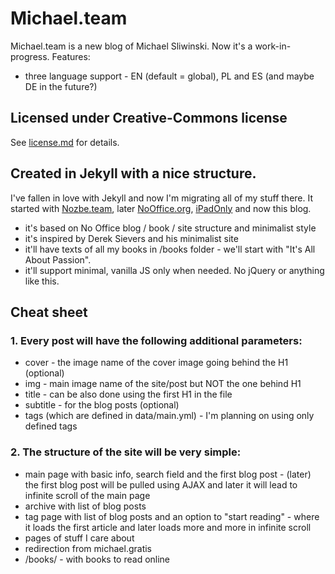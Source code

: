 # Michael.team

Michael.team is a new blog of Michael Sliwinski. Now it's a work-in-progress. Features:

- three language support - EN (default = global), PL and ES (and maybe DE in the future?)

## Licensed under Creative-Commons license

See [license.md](https://github.com/Nozbe/Michael.team/tree/master/license.md) for details.

## Created in Jekyll with a nice structure.

I've fallen in love with Jekyll and now I'm migrating all of my stuff there. It started with [Nozbe.team](https://nozbe.team), later [NoOffice.org](https://NoOffice.org), [iPadOnly](https://ipadonly.com) and now this blog.

- it's based on No Office blog / book / site structure and minimalist style
- it's inspired by Derek Sievers and his minimalist site
- it'll have texts of all my books in /books folder - we'll start with "It's All About  Passion".
- it'll support minimal, vanilla JS only when needed. No jQuery or anything like this.

## Cheat sheet

### 1. Every post will have the following additional parameters:
- cover - the image name of the cover image going behind the H1 (optional)
- img - main image name of the site/post but NOT the one behind H1
- title - can be also done using the first H1 in the file
- subtitle - for the blog posts (optional)
- tags (which are defined in data/main.yml) - I'm planning on using only defined tags

### 2. The structure of the site will be very simple:
- main page with basic info, search field and the first blog post - (later) the first blog post will be pulled using AJAX and later it will lead to infinite scroll of the main page
- archive with list of blog posts
- tag page with list of blog posts and an option to "start reading" - where it loads the first article and later loads more and more in infinite scroll
- pages of stuff I care about
- redirection from michael.gratis
- /books/ - with books to read online
